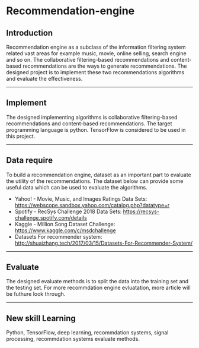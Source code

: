 # Recommendation-engine
## Introduction
Recommendation engine as a subclass of the information filtering system related vast areas for example music, movie, online selling, search engine and so on. The collaborative filtering-based recommendations and content-based recommendations are the ways to generate recommendations. The designed project is to implement these two recommendations algorithms and evaluate the effectiveness.

--- 
## Implement
The designed implementing algorithms is collaborative filtering-based recommendations and content-based recommendations. The target programming language is python. TensorFlow is considered to be used in this project.

--- 
## Data require
To build a recommendation engine, dataset as an important part to evaluate the utility of the recommendations. 
The dataset below can provide some useful data which can be used to evaluate the algorithms.
 - Yahoo! - Movie, Music, and Images Ratings Data Sets: https://webscope.sandbox.yahoo.com/catalog.php?datatype=r
 - Spotify - RecSys Challenge 2018 Data Sets: https://recsys-challenge.spotify.com/details
 - Kaggle - Million Song Dataset Challenge: https://www.kaggle.com/c/msdchallenge
 - Datasets For recommender system: http://shuaizhang.tech/2017/03/15/Datasets-For-Recommender-System/

---
## Evaluate
The designed evaluate methods is to split the data into the training set and the testing set. For more recommdation engine evluatation, more article will be futhure look through.  

---
## New skill Learning
Python, TensorFlow, deep learning, recommdation systems, signal processing, recommdation systems evaluate methods.

